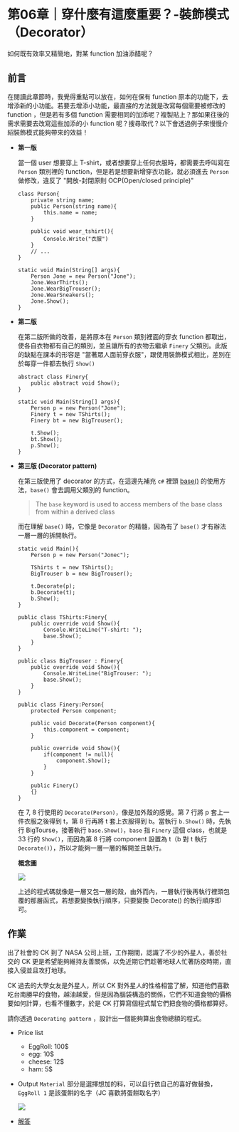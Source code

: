 第06章｜穿什麼有這麼重要？-裝飾模式（Decorator）
===

如何既有效率又精簡地，對某 function 加油添醋呢？

前言
---
在閱讀此章節時，我覺得重點可以放在，如何在保有 function 原本的功能下，去增添新的小功能。若要去增添小功能，最直接的方法就是改寫每個需要被修改的 function ，但是若有多個 function 需要相同的加添呢？複製貼上？那如果往後的需求需要去改寫這些加添的小 function 呢？搜尋取代？以下會透過例子來慢慢介紹裝飾模式能夠帶來的效益！

-  **第一版**

    當一個 user 想要穿上 T-shirt，或者想要穿上任何衣服時，都需要去呼叫寫在 `Person` 類別裡的 function，但是若是想要新增穿衣功能，就必須進去 `Person` 做修改，違反了 "開放-封閉原則 OCP(Open/closed principle)"
    ```csharp=1
    class Person{
        private string name;
        public Person(string name){
            this.name = name;
        }
        
        public void wear_tshirt(){
            Console.Write("衣服")
        }
        // ...
    }
    
    static void Main(String[] args){
        Person Jone = new Person("Jone");
        Jone.WearThirts();
        Jone.WearBigTrouser();
        Jone.WearSneakers();
        Jone.Show();
    } 
    ```

- **第二版**

    在第二版所做的改善，是將原本在 `Person` 類別裡面的穿衣 function 都取出，使各自衣物都有自己的類別，並且讓所有的衣物去繼承 `Finery` 父類別。此版的缺點在課本的形容是 "當著眾人面前穿衣服"，跟使用裝飾模式相比，差別在於每穿一件都去執行 `Show()`
    ```csharp=1
    abstract class Finery{
        public abstract void Show();
    }
    
    static void Main(String[] args){
        Person p = new Person("Jone");
        Finery t = new TShirts();
        Finery bt = new BigTrouser();
        
        t.Show();
        bt.Show();
        p.Show();
    } 
    ```
    
- **第三版 (Decorator pattern)**

    在第三版使用了 decorator 的方式，在這邊先補充 `c#` 裡頭 [base()](https://docs.microsoft.com/en-us/dotnet/csharp/language-reference/keywords/base) 的使用方法，`base()` 會去調用父類別的 function。
    > The `base` keyword is used to access members of the base class from within a derived class

    而在理解 `base()` 時，它像是 `Decorator` 的精髓，因為有了 `base()` 才有辦法一層一層的拆開執行。
    
    ```csharp=1
    static void Main(){
        Person p = new Person("Jonec");

        TShirts t = new TShirts();
        BigTrouser b = new BigTrouser();

        t.Decorate(p);
        b.Decorate(t);
        b.Show();
    }
    
    public class TShirts:Finery{
        public override void Show(){
            Console.WriteLine("T-shirt: ");
            base.Show();
        }
    }

    public class BigTrouser : Finery{
        public override void Show(){
            Console.WriteLine("BigTrouser: ");
            base.Show();
        }
    }
    
    public class Finery:Person{
        protected Person component;

        public void Decorate(Person component){
            this.component = component;
        }

        public override void Show(){
            if(component != null){
                component.Show();
            }
        }

        public Finery()
        {}
    }
    ```
    
    在 7, 8 行使用的 `Decorate(Person)`，像是加外殼的感覺。第 7 行將 p 套上一件衣服之後得到 t，第 8 行再將 t 套上衣服得到 b。當執行 `b.Show()` 時，先執行 BigTourse，接著執行 `base.Show()`，`base` 指 `Finery` 這個 class，也就是 33 行的 `Show()`，而因為第 8 行將 component 設置為 t（b 對 t 執行 `Decorate()`），所以才能夠一層一層的解開並且執行。

    **概念圖**

    ![](https://i.imgur.com/I7e6hVI.png)

    
    上述的程式碼就像是一層又包一層的殼，由外而內，一層執行後再執行裡頭包覆的那層函式，若想要變換執行順序，只要變換 Decorate() 的執行順序即可。





作業
---

出了社會的 CK 到了 NASA 公司上班，工作期間，認識了不少的外星人，善於社交的 CK 更是希望能夠維持友善關係，以免近期它們趁著地球人忙著防疫時期，直接入侵並且攻打地球。

CK 過去的大學女友是外星人，所以 CK 對外星人的性格相當了解，知道他們喜歡吃台南勝早的食物，越油越愛，但是因為腦袋構造的關係，它們不知道食物的價格要如何計算，也看不懂數字，於是 CK 打算寫個程式幫它們把食物的價格都算好。

請你透過 `Decorating pattern` ，設計出一個能夠算出食物總額的程式。

- Price list
    - EggRoll: 100$
    - egg: 10$
    - cheese: 12$
    - ham: 5$

- Output
    `Material` 部分是選擇想加的料，可以自行依自己的喜好做替換，`EggRoll 1` 是該蛋餅的名字（JC 喜歡將蛋餅取名字）
    
    ![](https://i.imgur.com/fYzp0Up.png)
    

- [解答](https://github.com/ckpatt/design_pattern_study_group/tree/master/CH6/HW)